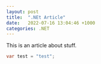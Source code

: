 ```yaml
---
layout: post
title:  ".NEt Article"
date:   2022-07-16 13:04:46 +1000
categories: .NET
---
```

This is an article about stuff. 

```csharp
var test = "test";
```